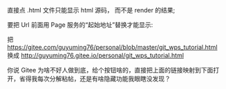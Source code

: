 直接点 .html 文件只能显示 html 源码， 而不是 render 的结果;

要把 Url 前面用 Page 服务的“起始地址”替换才能显示:

把 https://gitee.com/guyuming76/personal/blob/master/git_wps_tutorial.html    
换成 http://guyuming76.gitee.io/personal/git_wps_tutorial.html

你说 Gitee 为啥不好人做到底，给个按钮啥的，直接把上面的链接映射到下面打开，省得我每次分解粘帖，还是有啥隐藏功能我眼瞎没发现？